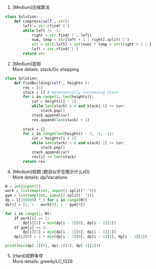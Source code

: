 1. [Medium]压缩算法
````python
class Solution:
    def compress(self , str):
        left = str.rfind('[')
        while left != -1:
            right = str.find(']', left)
            num, temp = str[left + 1 : right].split('|')
            str = str[:left] + int(num) * temp + str[right + 1 : ]
            left = str.rfind('[')
        return str
````

2. [Medium]逛街 <br />
More details: stack/Go shopping <br />
````python
class Solution:
    def findBuilding(self , heights ):
        res = [1]
        stack = [] # monotonically increasing stack
        for i in range(1, len(heights)):
            cur = heights[i - 1]
            while len(stack) > 0 and stack[-1] <= cur:
                stack.pop()
            stack.append(cur)
            res.append(len(stack) + 1)
        
        stack = []
        for i in range(len(heights) - 2, -1, -1):
            cur = heights[i + 1]
            while len(stack) > 0 and stack[-1] <= cur:
                stack.pop()
            stack.append(cur)
            res[i] += len(stack)
        return res
````

4. [Medium]假期 (题目似乎在暗示什么xD) <br />
More details: dp/Vacations <br />
````python
N = int(input())
work = list(map(int, input().split(" ")))
gym = list(map(int, input().split(" ")))
dp = [[100000] * 3 for i in range(N)]
dp[0] = [1, 1 - work[0], 1 - gym[0]]

for i in range(1, N):
    if work[i] == 1:
        dp[i][1] = min(dp[i - 1][0], dp[i - 1][2])
    if gym[i] == 1:
        dp[i][2] = min(dp[i - 1][0], dp[i - 1][1])
    dp[i][0] = 1 + min(dp[i - 1][0], dp[i - 1][1], dp[i - 1][2])

print(min(dp[-1][0], dp[-1][1], dp[-1][2]))
````

5. [Hard]视野争夺 <br />
More details: greedy/LC_1326 <br />